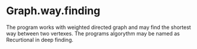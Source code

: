 # Graph.way.finding
The program works with weighted directed graph and may find the shortest way between two vertexes.
The programs algorythm may be named as Recurtional in deep finding.
